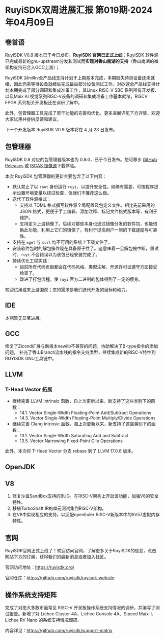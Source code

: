 # RuyiSDK双周进展汇报  第019期·2024年04月09日

## 卷首语
RuyiSDK V0.8 版本已于今日发布。**RuyiSDK 官网已正式上线**；RuyiSDK 软件源已完成最新的gnu-upstream分发和测试而**实现对香山南湖的支持**（香山南湖的微架构支持已合入GCC上游）；

RuyiSDK 对milkv全产品线支持计划于上期基本完成，本期缺失待测设备还未就绪，因此仍需等待设备就绪后完成最后部分设备测试工作。对矽速全产品线支持计划本期完成了部分调研和集成准备工作，其Linux RISC-V SBC 系列所有开发板、以及Maix AI 视觉系列RISC-V设备的调研和集成准备工作基本就绪，RISCV FPGA 系列相关开发板还在调研了解中。

此外，包管理器工具完成了若干功能的完善和优化，更多进展详见下方详情，欢迎大家试用并提供反馈和建议。

下一个开发版本 RuyiSDK V0.9 版本将在 4 月 23 日发布。

## 包管理器

RuyiSDK 0.8 对应的包管理器版本也为 0.8.0，已于今日发布。您可移步
[GitHub Releases] 或 [ISCAS 镜像源][iscas]下载体验。

[GitHub Releases]: https://github.com/ruyisdk/ruyi/releases/tag/0.8.0
[iscas]: https://mirror.iscas.ac.cn/ruyisdk/ruyi/releases/0.8.0/

本次 RuyiSDK 包管理器的更新主要包含了以下内容：

* 默认禁止了以 `root` 身份运行 `ruyi`，以提升安全性。如确有需要，可按程序提示设置环境变量以绕过检查，但我们不推荐这么做。
* 迭代了软件源格式：
    * 支持以 TOML 格式撰写软件源全局配置及包定义文件。相比先前采用的 JSON 格式，更便于手工编辑、添加注释、标记文件格式版本等，有利于维护。
    * 支持定义上游镜像了。后续对那些本身也通过镜像分发的软件包，也能借助此功能，利用上它们的镜像了，有利于提高用户一侧的下载速度与可靠性。
* 支持在 `wget` 与 `curl` 均不可用的系统上下载文件了。
* 安装软件包时的解包操作现在具备原子性了。这意味着一旦解包被中断，重试时，`ruyi` 不会错误以为该包已经安装完成了。
* 持续优化工程实践：
    * 目前所有代码贡献都会在代码风格、类型注解、开源许可证遵守方面接受检查了。
    * 改进了打包流程，使 `ruyi` 官方二进制的包体得到了一定的瘦身。

欢迎试用或来上游围观；您的需求是我们迭代开发的目标和动力。

## IDE

本期暂无显著进展。

## GCC

修复了Zicond扩展与新版本newlib不兼容的问题，协助解决了B-type指令的添加问题，
补充了香山Branch流水线的指令支持类型，继续集成新的RISC-V特性到RUYISDK GNU工具链中。

## LLVM

### T-Head Vector 拓展

- 继续完善 LLVM intrinsic 函数，自上次更新以来，新支持了这些类别下的函数：
  - 14.1. Vector Single-Width Floating-Point Add/Subtract Operations
  - 14.3. Vector Single-Width Floating-Point Multiply/Divide Operations
- 继续完善 Clang intrinsic 函数，自上次更新以来，新支持了这些类别下的函数：
  - 13.1. Vector Single-Width Saturating Add and Subtract
  - 13.5. Vector Narrowing Fixed-Point Clip Operations

此外，本次将 T-Head Vector 分支 rebase 到了 LLVM 17.0.6 版本。

## OpenJDK


## V8

1. 修复沙盒SandBox支持的BUG，在RISC-V架构上开启该功能，加强V8的安全特性。
2. 移植TurboShaft IR的单元测试集到RISC-V架构。
3. 在V8中实现相应的支持，以适配openEuler RISC-V新版本中的SV57虚拟内存特性。

## 官网

RuyiSDK官网正式上线了！欢迎访问官网，了解更多关于RuyiSDK的信息，点击网站下方的订阅，获得我们的最新消息或者加入社区。

官网访问地址：https://ruyisdk.org/

官网仓库：https://github.com/ruyisdk/ruyisdk-website

## 操作系统支持矩阵

完成了对绝大多数市面常见 RISC-V 开发板操作系统支持情况的调研，并编写了测试报告。新增了对 Lichee Cluster 4A、Lichee Console 4A、Sipeed Maix-I、Lichee RV Nano 的系统支持情况调研。

内容详见：https://github.com/ruyisdk/support-matrix
